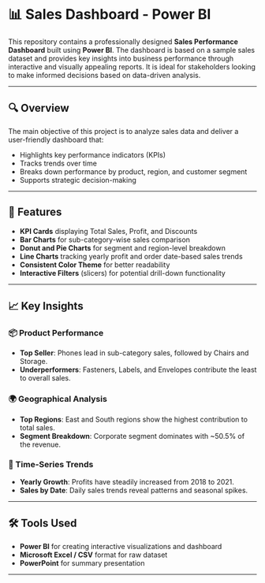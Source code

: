 # 📊 Sales Dashboard - Power BI

This repository contains a professionally designed **Sales Performance Dashboard** built using **Power BI**. The dashboard is based on a sample sales dataset and provides key insights into business performance through interactive and visually appealing reports. It is ideal for stakeholders looking to make informed decisions based on data-driven analysis.

---

## 🔍 Overview

The main objective of this project is to analyze sales data and deliver a user-friendly dashboard that:

- Highlights key performance indicators (KPIs)
- Tracks trends over time
- Breaks down performance by product, region, and customer segment
- Supports strategic decision-making

---

## 🧠 Features

- **KPI Cards** displaying Total Sales, Profit, and Discounts
- **Bar Charts** for sub-category-wise sales comparison
- **Donut and Pie Charts** for segment and region-level breakdown
- **Line Charts** tracking yearly profit and order date-based sales trends
- **Consistent Color Theme** for better readability
- **Interactive Filters** (slicers) for potential drill-down functionality

---

## 📈 Key Insights

### 📦 Product Performance
- **Top Seller**: Phones lead in sub-category sales, followed by Chairs and Storage.
- **Underperformers**: Fasteners, Labels, and Envelopes contribute the least to overall sales.

### 🌍 Geographical Analysis
- **Top Regions**: East and South regions show the highest contribution to total sales.
- **Segment Breakdown**: Corporate segment dominates with ~50.5% of the revenue.

### 📅 Time-Series Trends
- **Yearly Growth**: Profits have steadily increased from 2018 to 2021.
- **Sales by Date**: Daily sales trends reveal patterns and seasonal spikes.

---

## 🛠️ Tools Used

- **Power BI** for creating interactive visualizations and dashboard
- **Microsoft Excel / CSV** format for raw dataset
- **PowerPoint** for summary presentation

---

